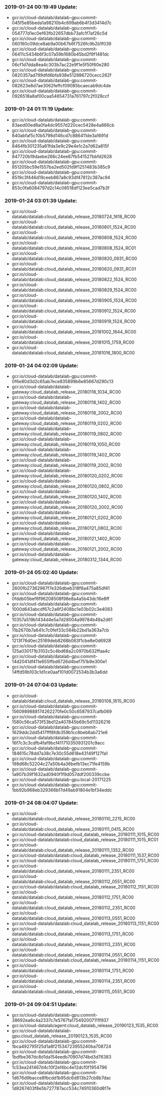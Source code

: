 ### 2019-01-24 00:19:49 Update:

- gcr.io/cloud-datalab/datalab-gpu:commit-045f5e85beda1a98210b4c699ab6b4f3d3414d7c
- gcr.io/cloud-datalab/datalab-gpu:commit-054777d1ec0ef63fb22657dbb73afc1f7af26c5d
- gcr.io/cloud-datalab/datalab-gpu:commit-060160c09dce8ab9a00b67b6f7526fc9b2b1f039
- gcr.io/cloud-datalab/datalab-gpu:commit-06411c5434b6f3c07a59b1680b45bd2f9f1481dc
- gcr.io/cloud-datalab/datalab-gpu:commit-06cf1d7dda8ea4c303b7ac22e9f1e5f50f60e280
- gcr.io/cloud-datalab/datalab-gpu:commit-0820357ad799dfd6bfa938e512886720cecc262f
- gcr.io/cloud-datalab/datalab-gpu:commit-082623e8d7ae3062feffcf09085bcaecab9dc4de
- gcr.io/cloud-datalab/datalab-gpu:commit-0926518a8af00caa54654731a761797c2f028ccf
### 2019-01-24 01:11:19 Update:

- gcr.io/cloud-datalab/datalab-gpu:commit-83aed00ed8a0fa4dc9557d220cec5428e4a866cb
- gcr.io/cloud-datalab/datalab-gpu:commit-840abfaf5c10b5798d146cd7c886411de3a1691d
- gcr.io/cloud-datalab/datalab-gpu:commit-8464fb301235a61fda3e9c29e4e1c2a7d62a815f
- gcr.io/cloud-datalab/datalab-gpu:commit-847720b19daebe266c24ee67fb541527bbfd2628
- gcr.io/cloud-datalab/datalab-gpu:commit-851205bc59e1557ba2ed502fd9f1251483b385c9
- gcr.io/cloud-datalab/datalab-gpu:commit-8519c3f446d19ceeb887a8c93df47812c387ac94
- gcr.io/cloud-datalab/datalab-gpu:commit-853c0fa6084797d2c14c08518df123ee5cad7b3f
### 2019-01-24 03:01:39 Update:

- gcr.io/cloud-datalab/datalab:cloud_datalab_release_20180724_1618_RC00
- gcr.io/cloud-datalab/datalab:cloud_datalab_release_20180801_1524_RC00
- gcr.io/cloud-datalab/datalab:cloud_datalab_release_20180808_1524_RC00
- gcr.io/cloud-datalab/datalab:cloud_datalab_release_20180808_1524_RC01
- gcr.io/cloud-datalab/datalab:cloud_datalab_release_20180820_0931_RC00
- gcr.io/cloud-datalab/datalab:cloud_datalab_release_20180820_0931_RC01
- gcr.io/cloud-datalab/datalab:cloud_datalab_release_20180822_1524_RC00
- gcr.io/cloud-datalab/datalab:cloud_datalab_release_20180829_1524_RC00
- gcr.io/cloud-datalab/datalab:cloud_datalab_release_20180905_1524_RC00
- gcr.io/cloud-datalab/datalab:cloud_datalab_release_20180912_1524_RC00
- gcr.io/cloud-datalab/datalab:cloud_datalab_release_20180919_1524_RC00
- gcr.io/cloud-datalab/datalab:cloud_datalab_release_20181002_1644_RC00
- gcr.io/cloud-datalab/datalab:cloud_datalab_release_20181015_1759_RC00
- gcr.io/cloud-datalab/datalab:cloud_datalab_release_20181016_1800_RC00
### 2019-01-24 04:02:09 Update:

- gcr.io/cloud-datalab/datalab-gpu:commit-0f6e80d3d2c65ab7ece835899b6e85667d290c13
- gcr.io/cloud-datalab/datalab-gateway:cloud_datalab_release_20180118_1034_RC00
- gcr.io/cloud-datalab/datalab-gateway:cloud_datalab_release_20180118_1402_RC00
- gcr.io/cloud-datalab/datalab-gateway:cloud_datalab_release_20180118_2002_RC00
- gcr.io/cloud-datalab/datalab-gateway:cloud_datalab_release_20180119_0202_RC00
- gcr.io/cloud-datalab/datalab-gateway:cloud_datalab_release_20180119_0802_RC00
- gcr.io/cloud-datalab/datalab-gateway:cloud_datalab_release_20180119_1050_RC00
- gcr.io/cloud-datalab/datalab-gateway:cloud_datalab_release_20180119_1402_RC00
- gcr.io/cloud-datalab/datalab-gateway:cloud_datalab_release_20180119_2002_RC00
- gcr.io/cloud-datalab/datalab-gateway:cloud_datalab_release_20180120_0202_RC00
- gcr.io/cloud-datalab/datalab-gateway:cloud_datalab_release_20180120_0802_RC00
- gcr.io/cloud-datalab/datalab-gateway:cloud_datalab_release_20180120_1402_RC00
- gcr.io/cloud-datalab/datalab-gateway:cloud_datalab_release_20180120_2002_RC00
- gcr.io/cloud-datalab/datalab-gateway:cloud_datalab_release_20180121_0202_RC00
- gcr.io/cloud-datalab/datalab-gateway:cloud_datalab_release_20180121_0802_RC00
- gcr.io/cloud-datalab/datalab-gateway:cloud_datalab_release_20180121_1402_RC00
- gcr.io/cloud-datalab/datalab-gateway:cloud_datalab_release_20180121_2002_RC00
- gcr.io/cloud-datalab/datalab-gateway:cloud_datalab_release_20180312_1344_RC00
### 2019-01-24 05:02:40 Update:

- gcr.io/cloud-datalab/datalab-gpu:commit-2600fb27362967f7e326dbeb318f6a475a85df41
- gcr.io/cloud-datalab/datalab-gpu:commit-0fddb05bef6f96208508f98e8a4a5b43dc16e8ff
- gcr.io/cloud-datalab/datalab-gpu:commit-1000d643abcdf67c2a6f2408bc1e03b02c3e4083
- gcr.io/cloud-datalab/datalab-gpu:commit-10357a519b1434d4e5a7d28004a99784b49a2d61
- gcr.io/cloud-datalab/datalab-gpu:commit-11b2670b7a641c7c0fef33c564b22bd1a363a7cb
- gcr.io/cloud-datalab/datalab-gpu:commit-1213f76d0ec25169deb8268b063f1cbe8e0d6928
- gcr.io/cloud-datalab/datalab-gpu:commit-125a030171b3102c5c4bd68a2c0970b632ffaa4c
- gcr.io/cloud-datalab/datalab-gpu:commit-14d2041df411e655ffbd6726d4bef751b9e300e1
- gcr.io/cloud-datalab/datalab-gpu:commit-14ffd59b103c1d1ce0aaf101d0072534b3b3a6dd
### 2019-01-24 07:04:03 Update:

- gcr.io/cloud-datalab/datalab:cloud_datalab_release_20180108_1615_RC00
- gcr.io/cloud-datalab/datalab-gpu:commit-1560989888174262270fe0c50c6587937cafb069
- gcr.io/cloud-datalab/datalab-gpu:commit-1580c56ca573f53bd12a407845b69c5d11326216
- gcr.io/cloud-datalab/datalab-gpu:commit-1629ddc2dd5417fff8fdb359b1cc8beb6ab721e6
- gcr.io/cloud-datalab/datalab-gpu:commit-16f7c3c3cdfb4faf9bcf411710350931201c9acc
- gcr.io/cloud-datalab/datalab-gpu:commit-184615c78dd7a38c7e30c55d618e43149f127fa1
- gcr.io/cloud-datalab/datalab-gpu:commit-198d68c52204c27a50b4a36befb13ec71fe4159b
- gcr.io/cloud-datalab/datalab-gpu:commit-1a907b39f1632ad0940f1f9d057ddf200339ccbe
- gcr.io/cloud-datalab/datalab-gpu:local-20171225
- gcr.io/cloud-datalab/datalab-gpu:commit-1bb92b968eb329366bf7d49ab91804e1bf34eddc
### 2019-01-24 08:04:07 Update:

- gcr.io/cloud-datalab/datalab:cloud_datalab_release_20180110_2215_RC00
- gcr.io/cloud-datalab/datalab:cloud_datalab_release_20180111_0415_RC00
- gcr.io/cloud-datalab/datalab:cloud_datalab_release_20180111_1015_RC00
- gcr.io/cloud-datalab/datalab:cloud_datalab_release_20180111_1015_RC01
- gcr.io/cloud-datalab/datalab:cloud_datalab_release_20180111_1352_RC00
- gcr.io/cloud-datalab/datalab:cloud_datalab_release_20180111_1537_RC00
- gcr.io/cloud-datalab/datalab:cloud_datalab_release_20180111_1751_RC00
- gcr.io/cloud-datalab/datalab:cloud_datalab_release_20180111_2351_RC00
- gcr.io/cloud-datalab/datalab:cloud_datalab_release_20180112_0551_RC00
- gcr.io/cloud-datalab/datalab:cloud_datalab_release_20180112_1151_RC00
- gcr.io/cloud-datalab/datalab:cloud_datalab_release_20180112_1751_RC00
- gcr.io/cloud-datalab/datalab:cloud_datalab_release_20180112_2351_RC00
- gcr.io/cloud-datalab/datalab:cloud_datalab_release_20180113_0551_RC00
- gcr.io/cloud-datalab/datalab:cloud_datalab_release_20180113_1151_RC00
- gcr.io/cloud-datalab/datalab:cloud_datalab_release_20180113_1751_RC00
- gcr.io/cloud-datalab/datalab:cloud_datalab_release_20180113_2351_RC00
- gcr.io/cloud-datalab/datalab:cloud_datalab_release_20180114_0551_RC00
- gcr.io/cloud-datalab/datalab:cloud_datalab_release_20180114_1151_RC00
- gcr.io/cloud-datalab/datalab:cloud_datalab_release_20180114_1751_RC00
- gcr.io/cloud-datalab/datalab:cloud_datalab_release_20180114_2351_RC00
- gcr.io/cloud-datalab/datalab:cloud_datalab_release_20180115_0551_RC00
### 2019-01-24 09:04:51 Update:

- gcr.io/cloud-datalab/datalab-gpu:commit-38692ea6c4a2337c7e5767fa175492007111f937
- gcr.io/cloud-datalab/agent:cloud_datalab_release_20190123_1535_RC00
- gcr.io/cloud-datalab/datalab-gpu:cloud_datalab_release_20190123_1535_RC00
- gcr.io/cloud-datalab/datalab-gpu:commit-1bca492795f25d1a8f21534723955240ba708724
- gcr.io/cloud-datalab/datalab-gpu:commit-1bdfbe367dc8d1da154eedb70907d74bd3d76383
- gcr.io/cloud-datalab/datalab-gpu:commit-1c53ea241467d4c10f2ef4bc4e12dcf0f1954796
- gcr.io/cloud-datalab/datalab-gpu:commit-1d676d9bacce8fbcdd1b95dc6d813b27cb8b7dac
- gcr.io/cloud-datalab/datalab-gpu:commit-1d8267403f8e5b727787acc534c74910360d8f7e
